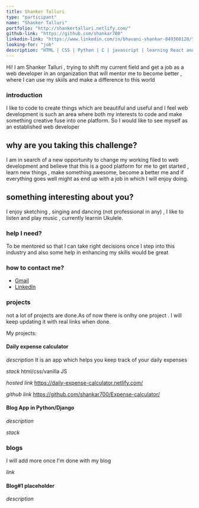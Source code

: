 ```yaml
---
title: Shanker Talluri
type: "participant"
name: "Shanker Talluri"
portfolio: "http://shankertalluri.netlify.com/"
github-link: "https://github.com/shankar700"
linkedin-link: "https://www.linkedin.com/in/bhavani-shankar-849360128/"
looking-for: "job"
description: "HTML | CSS | Python | C | javascript | learning React and angular"
---
```


Hi! I am Shanker Talluri , trying to shift my current field and get a job as a web developer in an organization that will mentor me to become better , where I can use my skiils and make a difference to this world

### introduction

I like to code to create things which are beautiful and useful and I feel web development is such an area where both my interests to code and make something creative fuse into one platform. So I would like to see myself as an established web developer  

## why are you taking this challenge?

I am in search of a new opportunity to change my working filed to web development and believe that this is a good platform for me to get started , learn new things , make something awesome, become a better me and if everything goes well might as end up with a job in which I will enjoy doing. 

## something interesting about you?

I enjoy sketching , singing and dancing (not professional in any) , I like to listen and play music , currently learnin Ukulele.

### help I need?

To be mentored so that I can take right decisions once I step into this industry and also some help in enhancing my skills would be great 

### how to contact me?

- [Gmail](mailto:bhavanishankarbst@gmail.com)
- [LinkedIn](https://www.linkedin.com/in/bhavani-shankar-849360128/)

### projects

not a lot of projects are done.As of now there is onlhy one project . I will keep updating it with real links when done.

My projects:
#### Daily expense calculator  
_description_ It is an app which helps you keep track of your daily expenses   

_stack_ html/css/vanilla JS

_hosted link_ https://daily-expense-calculator.netlify.com/

_github link_ https://github.com/shankar700/Expense-calculator/

#### Blog App in Python/Django

_description_ 

_stack_ 

### blogs

I will add more once I'm done with my blog 

_link_ 

#### Blog#1 placeholder

_description_ 

